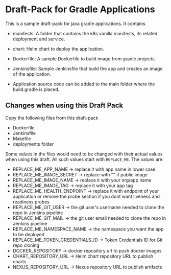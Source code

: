 # Draft-Pack for Gradle Applications

This is a sample draft-pack for java gradle applications. It contains

- manifests: A folder that contains the k8s vanilla manifests, its related deployment and service.

- chart: Helm chart to deploy the application.

- Dockerfile: A sample Dockerfile to build image from gradle projects.

- Jenkinsfile: Sample Jenkinsfile that build the app and creates an image of the application.

- Application source code can be added to the main folder where the build.gradle is placed.


## Changes when using this Draft Pack

Copy the following files from this draft-pack
- Dockerfile
- Jenkinsfile
- Makefile
- deployments folder

Some values in the files would need to be changed with their actual values when using this draft. All such values start with `REPLACE_ME`. The values are:

- REPLACE_ME_APP_NAME  -> replace it with app name in lower case
- REPLACE_ME_IMAGE_SECRET  -> replace with "" if public image
- REPLACE_ME_IMAGE_NAME  -> replace it with your org/app name
- REPLACE_ME_IMAGE_TAG  -> replace it with your app tag
- REPLACE_ME_HEALTH_ENDPOINT  -> replace it with endpoint of your application or remove the probe section if you dont want liveness and readiness probes
- REPLACE_ME_GIT_USER  -> the git user's username needed to clone the repo in Jenkins pipeline
- REPLACE_ME_GIT_MAIL  -> the git user email needed to clone the repo in Jenkins pipeline
- REPLACE_ME_NAMESPACE_NAME  -> the namespace you want the app to be deployed
- REPLACE_ME_TOKEN_CREDENTIALS_ID -> Token Credentials ID for Git repo cloning
- DOCKER_REPOSITORY -> docker repository url to push docker images
- CHART_REPOSITORY_URL -> Helm chart repository URL to publish charts
- NEXUS_REPOSITORY_URL -> Nexus repository URL to publish artifacts

